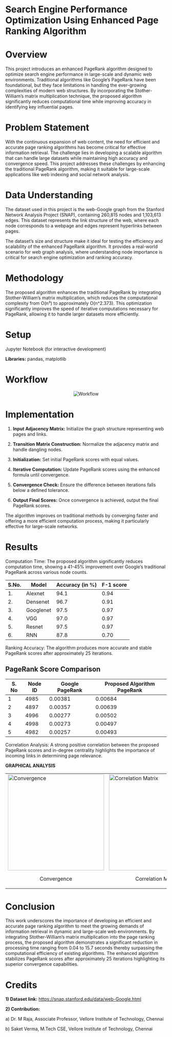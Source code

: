 # Search Engine Performance Optimization Using Enhanced Page Ranking Algorithm

# Overview

This project introduces an enhanced PageRank algorithm designed to optimize search engine performance in large-scale and dynamic web environments. Traditional algorithms like Google’s PageRank have been foundational, but they face limitations in handling the ever-growing complexities of modern web structures. By incorporating the Stother-William’s matrix multiplication technique, the proposed algorithm significantly reduces computational time while improving accuracy in identifying key influential pages.

# Problem Statement

With the continuous expansion of web content, the need for efficient and accurate page ranking algorithms has become critical for effective information retrieval. The challenge lies in developing a scalable algorithm that can handle large datasets while maintaining high accuracy and convergence speed. This project addresses these challenges by enhancing the traditional PageRank algorithm, making it suitable for large-scale applications like web indexing and social network analysis.

# Data Understanding

The dataset used in this project is the web-Google graph from the Stanford Network Analysis Project (SNAP), containing 260,815 nodes and 1,103,613 edges. This dataset represents the link structure of the web, where each node corresponds to a webpage and edges represent hyperlinks between pages.

The dataset’s size and structure make it ideal for testing the efficiency and scalability of the enhanced PageRank algorithm. It provides a real-world scenario for web graph analysis, where understanding node importance is critical for search engine optimization and ranking accuracy.

# Methodology

The proposed algorithm enhances the traditional PageRank by integrating Stother-William’s matrix multiplication, which reduces the computational complexity from O(n³) to approximately O(n^2.373). This optimization significantly improves the speed of iterative computations necessary for PageRank, allowing it to handle larger datasets more efficiently.

# Setup

Jupyter Notebook (for interactive development)

**Libraries:** pandas, matplotlib

# Workflow

<p align="center">
    <img src="https://github.com/user-attachments/assets/177a25af-74ec-4de7-8195-10446e2ac145" alt="Workflow"/>
</p>

# Implementation

1) **Input Adjacency Matrix:** Initialize the graph structure representing web pages and links.

2) **Transition Matrix Construction:** Normalize the adjacency matrix and handle dangling nodes.

3) **Initialization:** Set initial PageRank scores with equal values.

4) **Iterative Computation:** Update PageRank scores using the enhanced formula until convergence.

5) **Convergence Check:** Ensure the difference between iterations falls below a defined tolerance.

6) **Output Final Scores:** Once convergence is achieved, output the final PageRank scores.

The algorithm improves on traditional methods by converging faster and offering a more efficient computation process, making it particularly effective for large-scale networks.

# Results
Computation Time: The proposed algorithm significantly reduces computation time, showing a 41-45% improvement over Google’s traditional PageRank across various node counts.

<div align = "center">
  
| S.No. | Model      | Accuracy (in %) | F-1 score |
|-------|------------|-----------------|-----------|
| 1.    | Alexnet    | 94.1            | 0.94      |
| 2.    | Densenet   | 96.7            | 0.91      |
| 3.    | Googlenet  | 97.5            | 0.97      |
| 4.    | VGG        | 97.0            | 0.97      |
| 5.    | Resnet     | 97.5            | 0.97      |
| 6.    | RNN        | 87.8            | 0.70      |

</div>

Ranking Accuracy: The algorithm produces more accurate and stable PageRank scores after approximately 25 iterations.

## PageRank Score Comparison

<div align = "center">
  
| S. No | Node ID | Google PageRank | Proposed Algorithm PageRank |
|-------|---------|----------------|-----------------------------|
| 1     | 4985    | 0.00381        | 0.00684                     |
| 2     | 4897    | 0.00357        | 0.00639                     |
| 3     | 4996    | 0.00277        | 0.00502                     |
| 4     | 4998    | 0.00273        | 0.00497                     |
| 5     | 4982    | 0.00257        | 0.00493                     |

</div>

Correlation Analysis: A strong positive correlation between the proposed PageRank scores and in-degree centrality highlights the importance of incoming links in determining page relevance.

**GRAPHICAL ANALYSIS**

<table>
    <tr>
        <td>
            <img src="https://github.com/user-attachments/assets/3bac2d2a-28c1-4a3c-a1c2-1f372ddb71e3" alt="Convergence" width="300">
            <p align="center">Convergence</p>
        </td>
        <td>
            <img src="https://github.com/user-attachments/assets/232ff19c-b215-4701-b74c-8964565ce6b9" alt="Correlation Matrix" width="300">
            <p align="center">Correlation Matrix</p>
        </td>
        <td>
            <img src="https://github.com/user-attachments/assets/7f9cbc75-df71-4f6d-9372-2fae63a1e391" alt="Distribution" width="300">
            <p align="center">Distribution of PageRank Score</p>
        </td>
    </tr>
</table>

# Conclusion

This work underscores the importance of developing an efficient and accurate page ranking algorithm to meet the growing demands of information retrieval in dynamic and large-scale web environments. By integrating Stother-William’s matrix multiplication into the page ranking process, the proposed algorithm demonstrates a significant reduction in processing time ranging from 0.04 to 15.7 seconds thereby surpassing the computational efficiency of existing algorithms. The enhanced algorithm stabilizes PageRank scores after approximately 25 iterations highlighting its superior convergence capabilities.

# Credits

**1) Dataset link:** https://snap.stanford.edu/data/web-Google.html

**2) Contribution:** 

a) Dr. M Raja, Associate Professor, Vellore Institute of Technology, Chennai

b) Saket Verma, M.Tech CSE, Vellore Institute of Technology, Chennai
